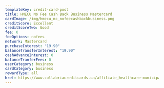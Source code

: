 ```yaml
---
templateKey: credit-card-post
title: HMECU No Fee Cash Back Business Mastercard
cardImage: /img/hmecu_mc_nofeecashbackbusiness.png
creditScore: Excellent
creditScoreTwo: Good
fee: 0
feeOptions: nofees
network: Mastercard
purchaseInterest: "19.90"
balanceTransferInterest: "19.90"
cashAdvanceInterest: 0
balanceTranferFees: 0
userCategory: business
cardCategory: business
rewardType: all
href: https://www.collabriacreditcards.ca/affiliate_healthcare-municipal-employees-credit-union/business-cards/pc94/card_national-no-fee-cash-back-business-mastercard
---
```

